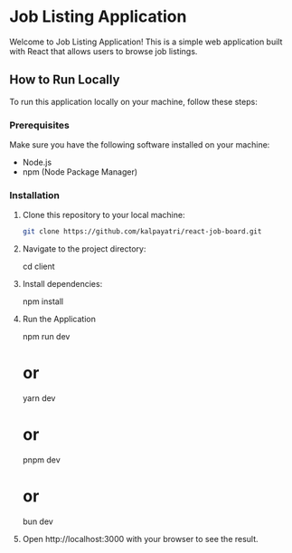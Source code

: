# Job Listing Application

Welcome to Job Listing Application! This is a simple web application built with React that allows users to browse job listings.

## How to Run Locally

To run this application locally on your machine, follow these steps:

### Prerequisites

Make sure you have the following software installed on your machine:

- Node.js
- npm (Node Package Manager)

### Installation

1. Clone this repository to your local machine:

   ```bash
   git clone https://github.com/kalpayatri/react-job-board.git

2. Navigate to the project directory:
   
   cd client

3. Install dependencies:

   npm install

4. Run the Application
   
   npm run dev
   # or
   yarn dev
   # or
   pnpm dev
   # or
   bun dev

5. Open http://localhost:3000 with your browser to see the result.

